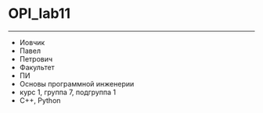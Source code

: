 # OPI_lab11
___
* Иовчик
* Павел
* Петрович
* Факультет
* ПИ
* Основы программной инженерии
* курс 1, группа 7, подгруппа 1
* C++, Python
